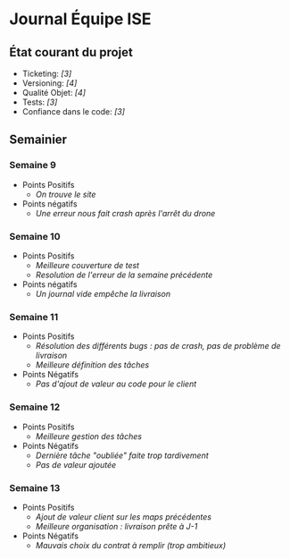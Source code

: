 # Journal Équipe ISE


## État courant du projet

  - Ticketing: _[3]_
  - Versioning: _[4]_
  - Qualité Objet: _[4]_
  - Tests: _[3]_
  - Confiance dans le code: _[3]_

## Semainier

### Semaine 9

  - Points Positifs
    - _On trouve le site_
  - Points négatifs
    - _Une erreur nous fait crash après l'arrêt du drone_   

### Semaine 10 

 - Points Positifs
    - _Meilleure couverture de test_
    - _Resolution de l'erreur de la semaine précédente_
 - Points négatifs
    - _Un journal vide empêche la livraison_
    
### Semaine 11

 - Points Positifs
    - _Résolution des différents bugs : pas de crash, pas de problème de livraison_
    - _Meilleure définition des tâches_
 - Points Négatifs
    - _Pas d'ajout de valeur au code pour le client_
    
### Semaine 12

 - Points Positifs
    - _Meilleure gestion des tâches_
 - Points Négatifs
    - _Dernière tâche "oubliée" faite trop tardivement_
    - _Pas de valeur ajoutée_
    
### Semaine 13
 - Points Positifs
    - _Ajout de valeur client sur les maps précédentes_
    - _Meilleure organisation : livraison prête à J-1_
 - Points Négatifs
    - _Mauvais choix du contrat à remplir (trop ambitieux)_